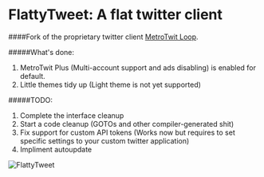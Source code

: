 FlattyTweet: A flat twitter client
=======

####Fork of the proprietary twitter client [MetroTwit Loop](http://metrotwit.com/beta).

#####What's done: 
1. MetroTwit Plus (Multi-account support and ads disabling) is enabled for default.
2. Little themes tidy up (Light theme is not yet supported)

#####TODO:
1. Complete the interface cleanup
2. Start a code cleanup (GOTOs and other compiler-generated shit)
3. Fix support for custom API tokens (Works now but requires to set specific settings to your custom twitter application)
4. Impliment autoupdate

![FlattyTweet](http://i.imgur.com/09CuCiV.png "")
